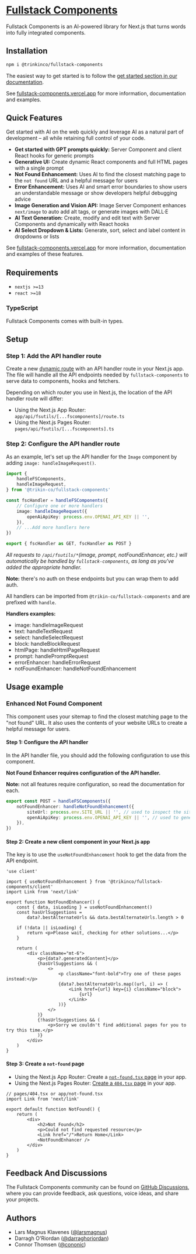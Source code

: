 # [Fullstack Components](https://fullstack-components.vercel.app)

Fullstack Components is an AI-powered library for Next.js that turns words into fully integrated components.

## Installation

```sh
npm i @trinkinco/fullstack-components
```

The easiest way to get started is to follow the [get started section in our documentation](https://fullstack-components.vercel.app/docs/get-started).

See [fullstack-components.vercel.app](https://fullstack-components.vercel.app) for more information, documentation and examples.

## Quick Features

Get started with AI on the web quickly and leverage AI as a natural part of development – all while retaining full control of your code.

- **Get started with GPT prompts quickly:** Server Component and client React hooks for generic prompts
- **Generative UI:** Create dynamic React components and full HTML pages with a single prompt
- **Not Found Enhancement:** Uses AI to find the closest matching page to the `not found` URL and a helpful message for users
- **Error Enhancement:** Uses AI and smart error boundaries to show users an understandable message or show developers helpful debugging advice
- **Image Generation and Vision API:** Image Server Component enhances `next/image` to auto add alt tags, or generate images with DALL·E
- **AI Text Generation:** Create, modify and edit text with Server Components and dynamically with React hooks
- **AI Select Dropdown & Lists:** Generate, sort, select and label content in dropdowns or lists

See [fullstack-components.vercel.app](https://fullstack-components.vercel.app) for more information, documentation and examples of these features.

## Requirements

- `nextjs >=13`
- `react >=18`

### TypeScript

Fullstack Components comes with built-in types.

## Setup

### Step 1: Add the API handler route

Create a new [dynamic route](https://nextjs.org/docs/app/building-your-application/routing/dynamic-routes) with an API handler route in your Next.js app. The file will handle all the API endpoints needed by `fullstack-components` to serve data to components, hooks and fetchers.

Depending on which router you use in Next.js, the location of the API handler route will differ:

- Using the Next.js App Router: `app/api/fsutils/[...fscomponents]/route.ts`
- Using the Next.js Pages Router: `pages/api/fsutils/[...fscomponents].ts`

### Step 2: Configure the API handler route

As an example, let's set up the API handler for the `Image` component by adding `image: handleImageRequest()`.

```ts title="app/api/fsutils/[...fscomponents]/route.ts"
import {
	handleFSComponents,
	handleImageRequest,
} from '@trikin-co/fullstack-components'

const fscHandler = handleFSComponents({
	// Configure one or more handlers
	image: handleImageRequest({
		openAiApiKey: process.env.OPENAI_API_KEY || '',
	}),
	// ...Add more handlers here
})

export { fscHandler as GET, fscHandler as POST }
```

_All requests to `/api/fsutils/*`(image, prompt, notFoundEnhancer, etc.) will automatically be handled by `fullstack-components`, as long as you've added the appropriate handler._

**Note:** there's no auth on these endpoints but you can wrap them to add auth.

All handlers can be imported from `@trikin-co/fullstack-components` and are prefixed with `handle`.

**Handlers examples:**

- image: handleImageRequest
- text: handleTextRequest
- select: handleSelectRequest
- block: handleBlockRequest
- htmlPage: handleHtmlPageRequest
- prompt: handlePromptRequest
- errorEnhancer: handleErrorRequest
- notFoundEnhancer: handleNotFoundEnhancement

## Usage example

### Enhanced Not Found Component

This component uses your sitemap to find the closest matching page to the "not found" URL. It also uses the contents of your website URLs to create a helpful message for users.

#### Step 1: Configure the API handler

In the API handler file, you should add the following configuration to use this component.

**Not Found Enhancer requires configuration of the API handler.**

**Note:** not all features require configuration, so read the documentation for each.

```ts
export const POST = handleFSComponents({
	notFoundEnhancer: handleNotFoundEnhancement({
		siteUrl: process.env.SITE_URL || '', // used to inspect the sitemap
		openAiApiKey: process.env.OPENAI_API_KEY || '', // used to generate the contents
	}),
})
```

#### Step 2: Create a new client component in your Next.js app

The key is to use the `useNotFoundEnhancement` hook to get the data from the API endpoint.

```tsx title="components/NotFoundEnhancer.tsx"
'use client'

import { useNotFoundEnhancement } from '@trikinco/fullstack-components/client'
import Link from 'next/link'

export function NotFoundEnhancer() {
	const { data, isLoading } = useNotFoundEnhancement()
	const hasUrlSuggestions =
		data?.bestAlternateUrls && data.bestAlternateUrls.length > 0

	if (!data || isLoading) {
		return <p>Please wait, checking for other solutions...</p>
	}

	return (
		<div className="mt-6">
			<p>{data?.generatedContent}</p>
			{hasUrlSuggestions && (
				<>
					<p className="font-bold">Try one of these pages instead:</p>
					{data?.bestAlternateUrls.map((url, i) => (
						<Link href={url} key={i} className="block">
							{url}
						</Link>
					))}
				</>
			)}
			{!hasUrlSuggestions && (
				<p>Sorry we couldn't find additional pages for you to try this time.</p>
			)}
		</div>
	)
}
```

#### Step 3: Create a `not-found` page

- Using the Next.js App Router: Create a [`not-found.tsx` page](https://nextjs.org/docs/app/api-reference/file-conventions/not-found) in your app.
- Using the Next.js Pages Router: [Create a `404.tsx` page](https://nextjs.org/docs/pages/building-your-application/routing/custom-error#404-page) in your app.

```tsx
// pages/404.tsx or app/not-found.tsx
import Link from 'next/link'

export default function NotFound() {
	return (
		<div>
			<h2>Not Found</h2>
			<p>Could not find requested resource</p>
			<Link href="/">Return Home</Link>
			<NotFoundEnhancer />
		</div>
	)
}
```

## Feedback And Discussions

The Fullstack Components community can be found on [GitHub Discussions](https://github.com/trikinco/fullstack-components/discussions), where you can provide feedback, ask questions, voice ideas, and share your projects.

## Authors

- Lars Magnus Klavenes ([@larsmagnus](https://github.com/larsmagnus))
- Darragh O'Riordan ([@darraghoriordan](https://github.com/darraghoriordan))
- Connor Thomsen ([@cononic](https://github.com/CONONIC))
